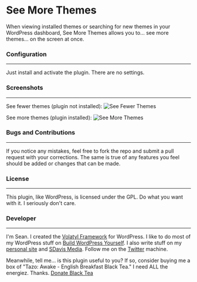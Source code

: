 See More Themes
=====================

When viewing installed themes or searching for new themes in your WordPress dashboard, See More Themes allows you to... see more themes... on the screen at once.

### Configuration
---

Just install and activate the plugin. There are no settings.

### Screenshots
---

See fewer themes (plugin not installed):
![See Fewer Themes](http://buildwpyourself.com/wp-content/uploads/2014/04/see-fewer-themes.png)

See more themes (plugin installed):
![See More Themes](http://buildwpyourself.com/wp-content/uploads/2014/04/see-more-themes.png)

### Bugs and Contributions
---

If you notice any mistakes, feel free to fork the repo and submit a pull request with your corrections. The same is true of any features you feel should be added or changes that can be made. 

### License
---

This plugin, like WordPress, is licensed under the GPL. Do what you want with it. I seriously don't care. 

### Developer
---

I'm Sean. I created the [Volatyl Framework](http://volatylthemes.com) for WordPress. I like to do most of my WordPress stuff on [Build WordPress Yourself](http://buildwpyourself.com/). I also write stuff on my [personal site](http://seandavis.co) and [SDavis Media](http://sdavismedia.com). Follow me on the [Twitter](http://sdvs.me/twitter) machine.

Meanwhile, tell me... is this plugin useful to you? If so, consider buying me a box of "Tazo: Awake - English Breakfast Black Tea." I need ALL the energiez. Thanks. [Donate Black Tea](https://www.paypal.com/cgi-bin/webscr?cmd=_s-xclick&hosted_button_id=52HQDSEUA542S)
